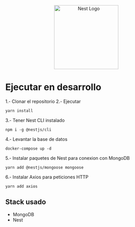<p align="center">
  <a href="http://nestjs.com/" target="blank"><img src="https://nestjs.com/img/logo-small.svg" width="200" alt="Nest Logo" /></a>
</p>

# Ejecutar en desarrollo

1.- Clonar el repositorio
2.- Ejecutar 
```
yarn install
```
3.- Tener Nest CLI instalado
```
npm i -g @nestjs/cli
```

4.- Levantar la base de datos
```
docker-compose up -d
```
5.- Instalar paquetes de Nest para conexion con MongoDB
```
yarn add @nestjs/mongoose mongoose
```
6.- Instalar Axios para peticiones HTTP
```
yarn add axios
```


## Stack usado
* MongoDB
* Nest